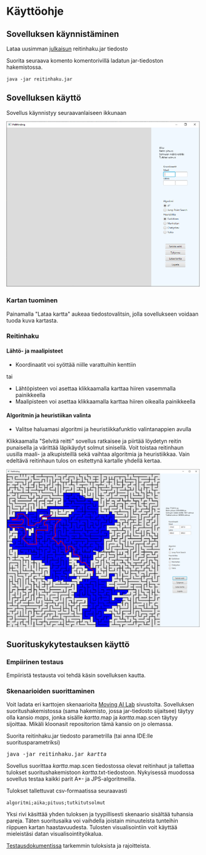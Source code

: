 # Käyttöohje

## Sovelluksen käynnistäminen

Lataa uusimman [julkaisun](https://github.com/hoffrenm/reitinhaku/releases) reitinhaku.jar tiedosto

Suorita seuraava komento komentorivillä ladatun jar-tiedoston hakemistossa.
```
java -jar reitinhaku.jar
```

## Sovelluksen käyttö

Sovellus käynnistyy seuraavanlaiseen ikkunaan

![Aloitus](https://github.com/hoffrenm/reitinhaku/blob/master/dokumentaatio/images/img4.PNG)

### Kartan tuominen

Painamalla "Lataa kartta" aukeaa tiedostovalitsin, jolla sovellukseen voidaan tuoda kuva kartasta. 

### Reitinhaku

#### Lähtö- ja maalipisteet
- Koordinaatit voi syöttää niille varattuihin kenttiin

tai

- Lähtöpisteen voi asettaa klikkaamalla karttaa hiiren vasemmalla painikkeella
- Maalipisteen voi asettaa klikkaamalla karttaa hiiren oikealla painikkeella

#### Algoritmin ja heuristiikan valinta
- Valitse haluamasi algoritmi ja heuristiikkafunktio valintanappien avulla

Klikkaamalla "Selvitä reitti" sovellus ratkaisee ja piirtää löydetyn reitin punaisella ja värittää läpikäydyt solmut sinisellä. Voit toistaa reitinhaun uusilla maali- ja alkupisteillä sekä vaihtaa algoritmia ja heuristiikkaa. Vain edeltävä reitinhaun tulos on esitettynä kartalle yhdellä kertaa.

![Reitinhaku](https://github.com/hoffrenm/reitinhaku/blob/master/dokumentaatio/images/img5.PNG)

## Suorituskykytestauksen käyttö

### Empiirinen testaus

Empiiristä testausta voi tehdä käsin sovelluksen kautta.

### Skenaarioiden suorittaminen

Voit ladata eri karttojen skenaarioita [Moving AI Lab](https://movingai.com/benchmarks/grids.html) sivustolta.
Sovelluksen suoritushakemistossa (sama hakemisto, jossa jar-tiedosto sijaitsee) täytyy olla kansio _maps_, jonka sisälle _kartta_.map ja _kartta_.map.scen täytyy sijoittaa. Mikäli kloonasit repositorion tämä kansio on jo olemassa.

Suorita reitinhaku.jar tiedosto parametrilla (tai anna IDE:lle suoritusparametriksi)
<pre>
java -jar reitinhaku.jar <i>kartta</i>
</pre>

Sovellus suorittaa _kartta_.map.scen tiedostossa olevat reitinhaut ja tallettaa tulokset suoritushakemistoon _kartta_.txt-tiedostoon. Nykyisessä muodossa sovellus testaa kaikki parit A*- ja JPS-algoritmeilla.

Tulokset tallettuvat csv-formaatissa seuraavasti
```
algoritmi;aika;pituus;tutkitutsolmut
```

Yksi rivi käsittää yhden tuloksen ja tyypillisesti skenaario sisältää tuhansia pareja. Täten suoritusaika voi vaihdella joistain minuuteista tunteihin riippuen kartan haastavuudesta. Tulosten visualisointiin voit käyttää mieleistäsi datan visualisointityökalua.

[Testausdokumentissa](https://github.com/hoffrenm/reitinhaku/blob/master/dokumentaatio/testausdokumentti.md#suorituskykyvertailu) tarkemmin tuloksista ja rajoitteista.
